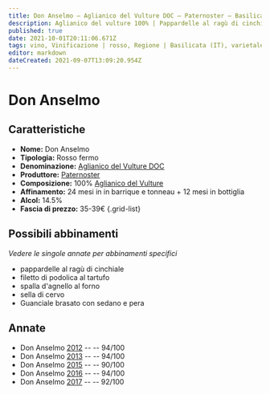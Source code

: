 ```yaml
---
title: Don Anselmo – Aglianico del Vulture DOC – Paternoster – Basilicata (IT) – 35-39€ – 4★-5★
description: Aglianico del vulture 100% | Pappardelle al ragù di cinchiale – Filetto di podolica al tartufo – Spalla d'agnello al forno – Sella di cervo – Guanciale brasato con sedano e pera
published: true
date: 2021-10-01T20:11:06.671Z
tags: vino, Vinificazione | rosso, Regione | Basilicata (IT), varietale, fermo, Valutazioni | 5 stelle, Vitigni | Aglianico del Vulture, pappardelle al ragù di cinchiale, filetto di podolica al tartufo, Alimento | agnello, Alimento-dettagli | spalla, Cottura | al forno, sella di cervo, Guanciale brasato con sedano e pera, Prezzi | 35-39€
editor: markdown
dateCreated: 2021-09-07T13:09:20.954Z
---
```


# Don Anselmo

## Caratteristiche
- **Nome:** Don Anselmo
- **Tipologia:** Rosso fermo 
- **Denominazione:** [Aglianico del Vulture DOC](/denominazioni/Italia/Basilicata/DOC/Aglianico-del-Vulture)
- **Produttore:** [Paternoster](/produttori/Italia/Basilicata/Paternoster) 
- **Composizione:** 100% [Aglianico del Vulture](/vitigni/Italia/bacca-nera/aglianico-del-vulture)
- **Affinamento:** 24 mesi in in barrique e tonneau + 12 mesi in bottiglia
- **Alcol:** 14.5%
- **Fascia di prezzo:** 35-39€
{.grid-list}


> 
## Possibili abbinamenti
*Vedere le singole annate per abbinamenti specifici*

- pappardelle al ragù di cinchiale
- filetto di podolica al tartufo
- spalla d'agnello al forno
- sella di cervo
- Guanciale brasato con sedano e pera

## Annate
- Don Anselmo [2012](/vini/Italia/Basilicata/Paternoster/Don-Anselmo/2012) -- <span class="star-5"></span> -- 94/100
- Don Anselmo [2013](/vini/Italia/Basilicata/Paternoster/Don-Anselmo/2013) -- <span class="star-5"></span> -- 94/100
- Don Anselmo [2015](/vini/Italia/Basilicata/Paternoster/Don-Anselmo/2015) -- <span class="star-4"></span> -- 90/100 
- Don Anselmo [2016](/vini/Italia/Basilicata/Paternoster/Don-Anselmo/2016) -- <span class="star-5"></span> -- 94/100
- Don Anselmo [2017](/vini/Italia/Basilicata/Paternoster/Don-Anselmo/2017) -- <span class="star-5"></span> -- 92/100
